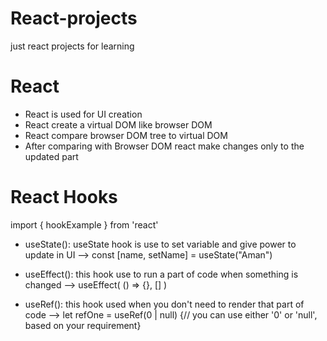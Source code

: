 # React-projects
just react projects for learning

# React
- React is used for UI creation
- React create a virtual DOM like browser DOM
- React compare browser DOM tree to virtual DOM
- After comparing with Browser DOM react make changes only to the updated part

# React Hooks 

import { hookExample } from 'react'

- useState(): useState hook is use to set variable and give power to update in UI
--> const [name, setName] = useState("Aman")

- useEffect(): this hook use to run a part of code when something is changed
--> useEffect( () => {}, [] )
  
- useRef(): this hook used when you don't need to render that part of code
--> let refOne = useRef(0 | null) {// you can use either '0' or 'null', based on your requirement}

